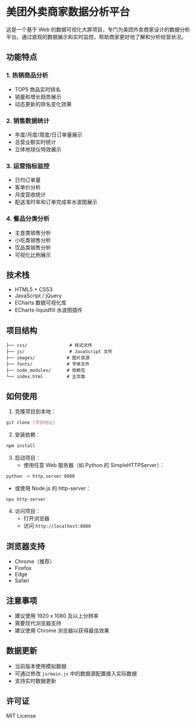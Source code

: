 # 美团外卖商家数据分析平台

这是一个基于 Web 的数据可视化大屏项目，专门为美团外卖商家设计的数据分析平台。通过直观的数据展示和实时监控，帮助商家更好地了解和分析经营状况。

## 功能特点

### 1. 热销商品分析
- TOP5 商品实时排名
- 销量和增长趋势展示
- 动态更新的排名变化效果

### 2. 销售数据统计
- 年度/月度/周度/日订单量展示
- 总营业额实时统计
- 立体地球仪特效展示

### 3. 运营指标监控
- 日均订单量
- 客单价分析
- 月度营收统计
- 配送准时率和订单完成率水波图展示

### 4. 餐品分类分析
- 主食类销售分析
- 小吃类销售分析
- 饮品类销售分析
- 可视化比例展示

## 技术栈

- HTML5 + CSS3
- JavaScript / jQuery
- ECharts 数据可视化库
- ECharts-liquidfill 水波图插件

## 项目结构

```
├── css/                # 样式文件
├── js/                 # JavaScript 文件
├── images/            # 图片资源
├── fonts/             # 字体文件
├── node_modules/      # 依赖包
└── index.html         # 主页面
```

## 如何使用

1. 克隆项目到本地：
```bash
git clone [项目地址]
```

2. 安装依赖：
```bash
npm install
```

3. 启动项目：
   - 使用任意 Web 服务器（如 Python 的 SimpleHTTPServer）：
```bash
python -m http.server 8080
```
   - 或使用 Node.js 的 http-server：
```bash
npx http-server
```

4. 访问项目：
   - 打开浏览器
   - 访问 `http://localhost:8080`

## 浏览器支持

- Chrome（推荐）
- Firefox
- Edge
- Safari

## 注意事项

- 建议使用 1920 x 1080 及以上分辨率
- 需要现代浏览器支持
- 建议使用 Chrome 浏览器以获得最佳效果

## 数据更新

- 当前版本使用模拟数据
- 可通过修改 `js/main.js` 中的数据源配置接入实际数据
- 支持实时数据更新

## 许可证

MIT License 